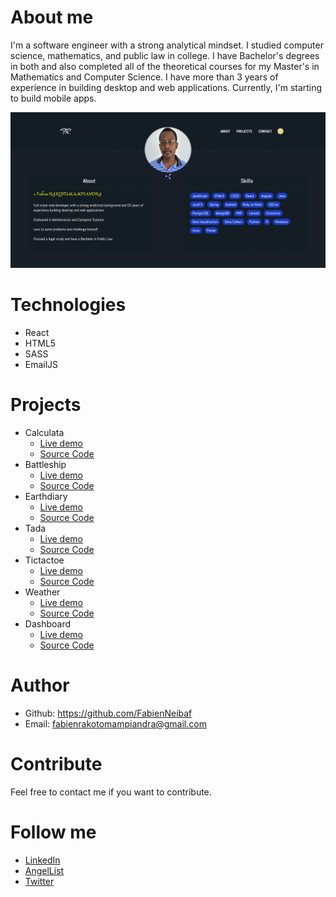 # About me
I'm a software engineer with a strong analytical mindset.
I studied computer science, mathematics, and public law in college.
I have Bachelor's degrees in both and also completed all of the theoretical courses for my Master's in Mathematics and Computer Science.
I have more than 3 years of experience in building desktop and web applications.
Currently, I'm starting to build mobile apps.

![Portfolio](src/images/Portfolio.png)

# Technologies
- React
- HTML5
- SASS
- EmailJS

# Projects
- Calculata
  - [Live demo](https://calculata.herokuapp.com/)
  - [Source Code](https://github.com/FabienNeibaf/Calculator)
- Battleship
  - [Live demo](https://fabienneibaf.github.io/Battleship/)
  - [Source Code](https://github.com/FabienNeibaf/Battleship)
- Earthdiary
  - [Live demo](https://earthdiary.herokuapp.com/)
  - [Source Code](https://github.com/maelfosso/microverse_ror_final_project)
- Tada
  - [Live demo](https://fabienneibaf.github.io/TodoList/)
  - [Source Code](https://github.com/FabienNeibaf/TodoList)
- Tictactoe
  - [Live demo](https://fabienneibaf.github.io/TicTacToe/)
  - [Source Code](https://github.com/FabienNeibaf/TicTacToe)
- Weather
  - [Live demo](https://fabienneibaf.github.io/Weather-App/)
  - [Source Code](https://github.com/FabienNeibaf/Weather-App)
- Dashboard
  - [Live demo](https://fabienneibaf.github.io/Dashboard/)
  - [Source Code](https://github.com/FabienNeibaf/Dashboard)

# Author
- Github: https://github.com/FabienNeibaf
- Email: fabienrakotomampiandra@gmail.com

# Contribute
Feel free to contact me if you want to contribute.

# Follow me
- [LinkedIn](https://www.linkedin.com/in/fabien-rakotomampiandra-96567b17b/)
- [AngelList](https://angel.co/fabien-rakotomampiandra)
- [Twitter](https://twitter.com/Neibaflintone)
